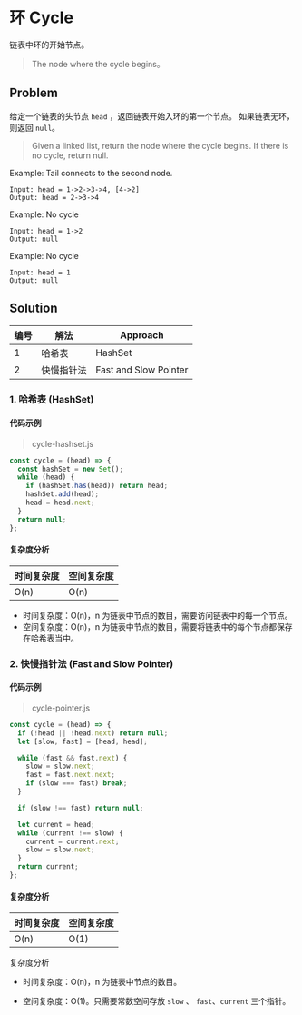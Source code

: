 # 环 Cycle

链表中环的开始节点。

>  The node where the cycle begins。

## Problem

给定一个链表的头节点  `head` ，返回链表开始入环的第一个节点。 如果链表无环，则返回 `null`。

> Given a linked list, return the node where the cycle begins. If there is no cycle, return null.

Example: Tail connects to the second node.

```
Input: head = 1->2->3->4, [4->2]
Output: head = 2->3->4
```

Example: No cycle

```
Input: head = 1->2
Output: null
```

Example: No cycle

```
Input: head = 1
Output: null
```



## Solution

| 编号 | 解法       | Approach                    |
| ---- | ---------- | --------------------- |
| 1    | 哈希表 | HashSet |
| 2    | 快慢指针法 | Fast and Slow Pointer |


### 1. 哈希表 (HashSet)

#### 代码示例

> cycle-hashset.js

``` javascript
const cycle = (head) => {
  const hashSet = new Set();
  while (head) {
    if (hashSet.has(head)) return head;
    hashSet.add(head);
    head = head.next;
  }
  return null;
};
```

#### 复杂度分析

| 时间复杂度 | 空间复杂度 |
| ---------- | ---------- |
| O(n)       | O(n)       |

- 时间复杂度：O(n)，n 为链表中节点的数目，需要访问链表中的每一个节点。
- 空间复杂度：O(n)，n 为链表中节点的数目，需要将链表中的每个节点都保存在哈希表当中。

### 2. 快慢指针法 (Fast and Slow Pointer)

#### 代码示例

> cycle-pointer.js

``` javascript
const cycle = (head) => {
  if (!head || !head.next) return null;
  let [slow, fast] = [head, head];

  while (fast && fast.next) {
    slow = slow.next;
    fast = fast.next.next;
    if (slow === fast) break;
  }

  if (slow !== fast) return null;

  let current = head;
  while (current !== slow) {
    current = current.next;
    slow = slow.next;
  }
  return current;
};
```

#### 复杂度分析

| 时间复杂度 | 空间复杂度 |
| ---------- | ---------- |
| O(n)       | O(1)       |

复杂度分析

* 时间复杂度：O(n)，n 为链表中节点的数目。

* 空间复杂度：O(1)。只需要常数空间存放 `slow` 、 `fast`、`current` 三个指针。